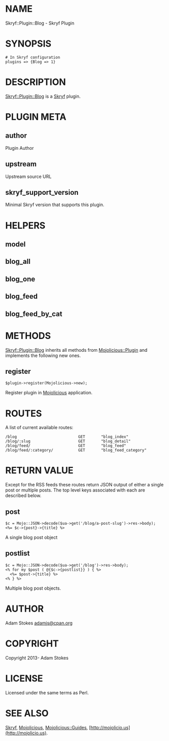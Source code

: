 # NAME

Skryf::Plugin::Blog - Skryf Plugin

# SYNOPSIS

    # In Skryf configuration
    plugins => {Blog => 1}

# DESCRIPTION

[Skryf::Plugin::Blog](https://metacpan.org/pod/Skryf::Plugin::Blog) is a [Skryf](https://metacpan.org/pod/Skryf) plugin.

# PLUGIN META

## author

Plugin Author

## upstream

Upstream source URL

## skryf\_support\_version

Minimal Skryf version that supports this plugin.

# HELPERS

## model

## blog\_all

## blog\_one

## blog\_feed

## blog\_feed\_by\_cat

# METHODS

[Skryf::Plugin::Blog](https://metacpan.org/pod/Skryf::Plugin::Blog) inherits all methods from
[Mojolicious::Plugin](https://metacpan.org/pod/Mojolicious::Plugin) and implements the following new ones.

## register

    $plugin->register(Mojolicious->new);

Register plugin in [Mojolicious](https://metacpan.org/pod/Mojolicious) application.

# ROUTES

A list of current available routes:

    /blog                           GET       "blog_index"
    /blog/:slug                     GET       "blog_detail"
    /blog/feed/                     GET       "blog_feed"
    /blog/feed/:category/           GET       "blog_feed_category"

# RETURN VALUE

Except for the RSS feeds these routes return JSON output of either a
single post or multiple posts. The top level keys associated with each
are described below.

## post

    $c = Mojo::JSON->decode($ua->get('/blog/a-post-slug')->res->body);
    <%= $c->{post}->{title} %>

A single blog post object

## postlist

    $c = Mojo::JSON->decode($ua->get('/blog')->res->body);
    <% for my $post ( @{$c->{postlist}} ) { %>
      <%= $post->{title} %>
    <% } %>

Multiple blog post objects.

# AUTHOR

Adam Stokes <adamjs@cpan.org>

# COPYRIGHT

Copyright 2013- Adam Stokes

# LICENSE

Licensed under the same terms as Perl.

# SEE ALSO

[Skryf](https://metacpan.org/pod/Skryf), [Mojolicious](https://metacpan.org/pod/Mojolicious), [Mojolicious::Guides](https://metacpan.org/pod/Mojolicious::Guides), [http://mojolicio.us](http://mojolicio.us).
